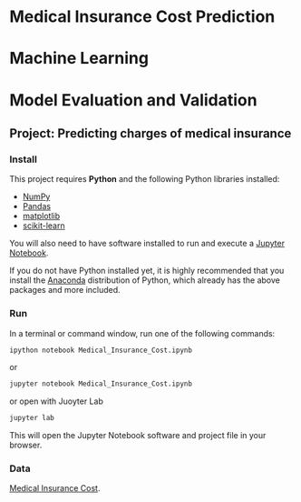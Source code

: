 # Medical Insurance Cost Prediction
# Machine Learning
# Model Evaluation and Validation
## Project: Predicting charges of medical insurance

### Install

This project requires **Python** and the following Python libraries installed:

- [NumPy](http://www.numpy.org/)
- [Pandas](http://pandas.pydata.org/)
- [matplotlib](http://matplotlib.org/)
- [scikit-learn](http://scikit-learn.org/stable/)

You will also need to have software installed to run and execute a [Jupyter Notebook](http://jupyter.org/install.html).

If you do not have Python installed yet, it is highly recommended that you install the [Anaconda](https://www.anaconda.com/download/) distribution of Python, which already has the above packages and more included. 



### Run

In a terminal or command window, run one of the following commands:

```bash
ipython notebook Medical_Insurance_Cost.ipynb
```  
or
```bash
jupyter notebook Medical_Insurance_Cost.ipynb
```
or open with Juoyter Lab
```bash
jupyter lab
```

This will open the Jupyter Notebook software and project file in your browser.

### Data
[Medical Insurance Cost](https://www.kaggle.com/mirichoi0218/insurance).



